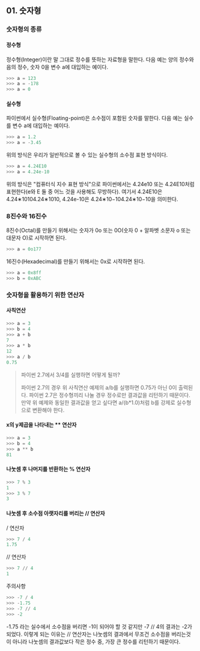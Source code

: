 ## 01. 숫자형

### 숫자형의 종류

#### 정수형
정수형(Integer)이란 말 그대로 정수를 뜻하는 자료형을 말한다. 다음 예는 양의 정수와 음의 정수, 숫자 0을 변수 a에 대입하는 예이다.
```python
>>> a = 123
>>> a = -178
>>> a = 0
```

#### 실수형
파이썬에서 실수형(Floating-point)은 소수점이 포함된 숫자를 말한다. 다음 예는 실수를 변수 a에 대입하는 예이다.
```python
>>> a = 1.2
>>> a = -3.45
```
위의 방식은 우리가 일반적으로 볼 수 있는 실수형의 소수점 표현 방식이다.
```python
>>> a = 4.24E10
>>> a = 4.24e-10
```
위의 방식은 "컴퓨터식 지수 표현 방식"으로 파이썬에서는 4.24e10 또는 4.24E10처럼 표현한다(e와 E 둘 중 어느 것을 사용해도 무방하다).
여기서 4.24E10은 4.24∗10104.24∗1010, 4.24e-10은 4.24∗10−104.24∗10−10을 의미한다.

### 8진수와 16진수
8진수(Octal)를 만들기 위해서는 숫자가 0o 또는 0O(숫자 0 + 알파벳 소문자 o 또는 대문자 O)로 시작하면 된다.
```python
>>> a = 0o177
```
16진수(Hexadecimal)를 만들기 위해서는 0x로 시작하면 된다.
```python
>>> a = 0x8ff
>>> b = 0xABC
```

### 숫자형을 활용하기 위한 연산자

#### 사칙연산
```python
>>> a = 3
>>> b = 4
>>> a + b
7
>>> a * b
12
>>> a / b
0.75
```
> 파이썬 2.7에서 3/4를 실행하면 어떻게 될까?
>
> 파이썬 2.7의 경우 위 사칙연산 예제의 a/b를 실행하면 0.75가 아닌 0이 출력된다.
> 파이썬 2.7은 정수형끼리 나눌 경우 정수로만 결과값을 리턴하기 때문이다.
> 만약 위 예제와 동일한 결과값을 얻고 싶다면 a/(b*1.0)처럼 b를 강제로 실수형으로 변환해야 한다.

#### x의 y제곱을 나타내는 ** 연산자
```python
>>> a = 3
>>> b = 4
>>> a ** b
81
```

#### 나눗셈 후 나머지를 반환하는 % 연산자
```python
>>> 7 % 3
1
>>> 3 % 7
3
```

#### 나눗셈 후 소수점 아랫자리를 버리는 // 연산자
/ 연산자
```python
>>> 7 / 4
1.75
```
// 연산자
```python
>>> 7 // 4
1
```
주의사항
```python
>>> -7 / 4
>>> -1.75
>>> -7 // 4
>>> -2
```
-1.75 라는 실수에서 소수점을 버리면 -1이 되어야 할 것 같지만 -7 // 4의 결과는 -2가 되었다.
이렇게 되는 이유는 // 연산자는 나눗셈의 결과에서 무조건 소수점을 버리는것이 아니라
나눗셈의 결과값보다 작은 정수 중, 가장 큰 정수를 리턴하기 때문이다.